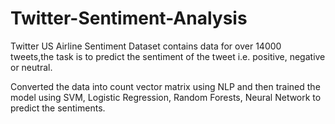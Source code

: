 # Twitter-Sentiment-Analysis

Twitter US Airline Sentiment Dataset contains data for over 14000 tweets,the task is to predict the sentiment of the tweet i.e. positive, negative or neutral.

Converted the data into count vector matrix using NLP and then trained the model using SVM, Logistic Regression, Random Forests, Neural Network to predict the sentiments.
